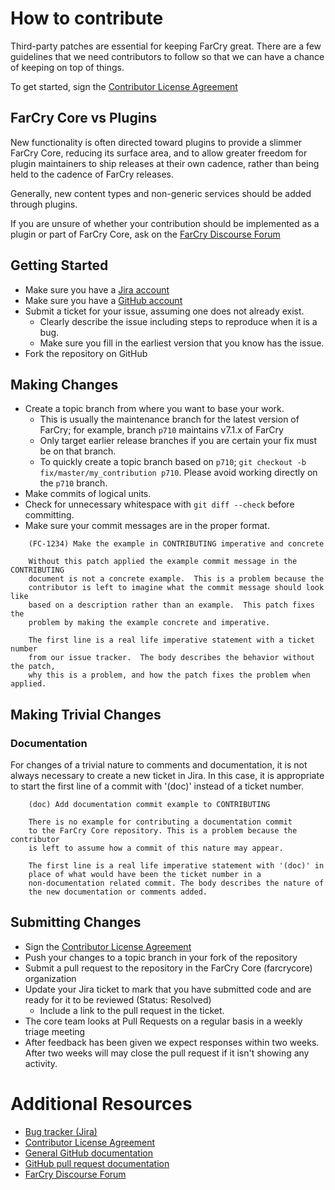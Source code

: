 # How to contribute

Third-party patches are essential for keeping FarCry great. There are a few guidelines that we need contributors to follow so that we can have a chance of keeping on top of things.

To get started, sign the [Contributor License Agreement](https://www.clahub.com/agreements/farcrycore/core)

## FarCry Core vs Plugins

New functionality is often directed toward plugins to provide a slimmer
FarCry Core, reducing its surface area, and to allow greater freedom for
plugin maintainers to ship releases at their own cadence, rather than
being held to the cadence of FarCry releases. 

Generally, new content types and non-generic services should be added through plugins.

If you are unsure of whether your contribution should be implemented as a
plugin or part of FarCry Core, ask on the [FarCry Discourse Forum](http://discourse.farcrycore.org)

## Getting Started

* Make sure you have a [Jira account](http://farcry.jira.com)
* Make sure you have a [GitHub account](https://github.com/signup/free)
* Submit a ticket for your issue, assuming one does not already exist.
  * Clearly describe the issue including steps to reproduce when it is a bug.
  * Make sure you fill in the earliest version that you know has the issue.
* Fork the repository on GitHub

## Making Changes

* Create a topic branch from where you want to base your work.
  * This is usually the maintenance branch for the latest version of FarCry; for example, branch `p710` maintains v7.1.x of FarCry
  * Only target earlier release branches if you are certain your fix must be on that branch.
  * To quickly create a topic branch based on `p710`; `git checkout -b
    fix/master/my_contribution p710`. Please avoid working directly on the
    `p710` branch.
* Make commits of logical units.
* Check for unnecessary whitespace with `git diff --check` before committing.
* Make sure your commit messages are in the proper format.

````
    (FC-1234) Make the example in CONTRIBUTING imperative and concrete

    Without this patch applied the example commit message in the CONTRIBUTING
    document is not a concrete example.  This is a problem because the
    contributor is left to imagine what the commit message should look like
    based on a description rather than an example.  This patch fixes the
    problem by making the example concrete and imperative.

    The first line is a real life imperative statement with a ticket number
    from our issue tracker.  The body describes the behavior without the patch,
    why this is a problem, and how the patch fixes the problem when applied.
````

## Making Trivial Changes

### Documentation

For changes of a trivial nature to comments and documentation, it is not
always necessary to create a new ticket in Jira. In this case, it is
appropriate to start the first line of a commit with '(doc)' instead of
a ticket number. 

````
    (doc) Add documentation commit example to CONTRIBUTING

    There is no example for contributing a documentation commit
    to the FarCry Core repository. This is a problem because the contributor
    is left to assume how a commit of this nature may appear.

    The first line is a real life imperative statement with '(doc)' in
    place of what would have been the ticket number in a 
    non-documentation related commit. The body describes the nature of
    the new documentation or comments added.
````

## Submitting Changes

* Sign the [Contributor License Agreement](https://www.clahub.com/agreements/farcrycore/core)
* Push your changes to a topic branch in your fork of the repository
* Submit a pull request to the repository in the FarCry Core (farcrycore) organization
* Update your Jira ticket to mark that you have submitted code and are ready for it to be reviewed (Status: Resolved)
  * Include a link to the pull request in the ticket.
* The core team looks at Pull Requests on a regular basis in a weekly triage
  meeting
* After feedback has been given we expect responses within two weeks. After two
  weeks will may close the pull request if it isn't showing any activity.

# Additional Resources

* [Bug tracker (Jira)](http://farcry.jira.com)
* [Contributor License Agreement](https://www.clahub.com/agreements/farcrycore/core)
* [General GitHub documentation](http://help.github.com/)
* [GitHub pull request documentation](http://help.github.com/send-pull-requests/)
* [FarCry Discourse Forum](http://discourse.farcrycore.org)